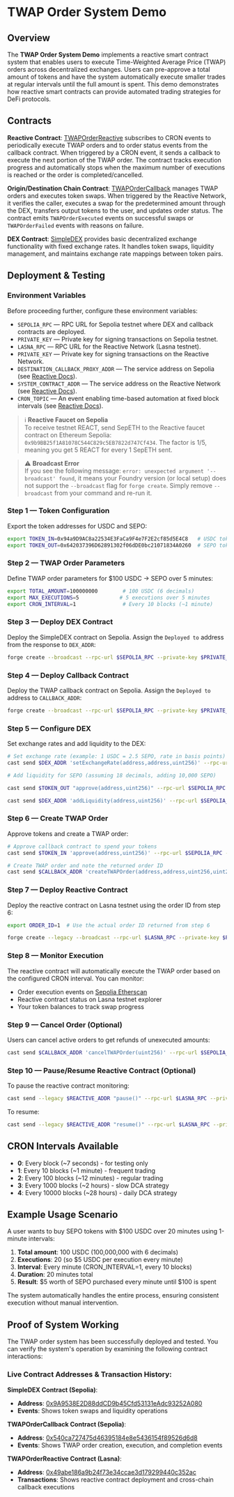 # TWAP Order System Demo

## Overview

The **TWAP Order System Demo** implements a reactive smart contract system that enables users to execute Time-Weighted Average Price (TWAP) orders across decentralized exchanges. Users can pre-approve a total amount of tokens and have the system automatically execute smaller trades at regular intervals until the full amount is spent. This demo demonstrates how reactive smart contracts can provide automated trading strategies for DeFi protocols.

## Contracts

**Reactive Contract**: [TWAPOrderReactive](./TWAPOrderReactive.sol) subscribes to CRON events to periodically execute TWAP orders and to order status events from the callback contract. When triggered by a CRON event, it sends a callback to execute the next portion of the TWAP order. The contract tracks execution progress and automatically stops when the maximum number of executions is reached or the order is completed/cancelled.

**Origin/Destination Chain Contract**: [TWAPOrderCallback](./TWAPOrderCallback.sol) manages TWAP orders and executes token swaps. When triggered by the Reactive Network, it verifies the caller, executes a swap for the predetermined amount through the DEX, transfers output tokens to the user, and updates order status. The contract emits `TWAPOrderExecuted` events on successful swaps or `TWAPOrderFailed` events with reasons on failure.

**DEX Contract**: [SimpleDEX](./SimpleDEX.sol) provides basic decentralized exchange functionality with fixed exchange rates. It handles token swaps, liquidity management, and maintains exchange rate mappings between token pairs.



## Deployment & Testing

### Environment Variables

Before proceeding further, configure these environment variables:

* `SEPOLIA_RPC` — RPC URL for Sepolia testnet where DEX and callback contracts are deployed.
* `PRIVATE_KEY` — Private key for signing transactions on Sepolia testnet.
* `LASNA_RPC` — RPC URL for the Reactive Network (Lasna testnet).
* `PRIVATE_KEY` — Private key for signing transactions on the Reactive Network.
* `DESTINATION_CALLBACK_PROXY_ADDR` — The service address on Sepolia (see [Reactive Docs](https://dev.reactive.network/origins-and-destinations#callback-proxy-address)).
* `SYSTEM_CONTRACT_ADDR` — The service address on the Reactive Network (see [Reactive Docs](https://dev.reactive.network/reactive-mainnet#overview)).
* `CRON_TOPIC` — An event enabling time-based automation at fixed block intervals (see [Reactive Docs](https://dev.reactive.network/reactive-library#cron-functionality)).

> ℹ️ **Reactive Faucet on Sepolia**  
> To receive testnet REACT, send SepETH to the Reactive faucet contract on Ethereum Sepolia: `0x9b9BB25f1A81078C544C829c5EB7822d747Cf434`. The factor is 1/5, meaning you get 5 REACT for every 1 SepETH sent.

> ⚠️ **Broadcast Error**  
> If you see the following message: `error: unexpected argument '--broadcast' found`, it means your Foundry version (or local setup) does not support the `--broadcast` flag for `forge create`. Simply remove `--broadcast` from your command and re-run it.

### Step 1 — Token Configuration

Export the token addresses for USDC and SEPO:

```bash
export TOKEN_IN=0x94a9D9AC8a22534E3FaCa9F4e7F2E2cf85d5E4C8   # USDC token address
export TOKEN_OUT=0x642037396D62891302f06dDE0bc21071834A0260  # SEPO token address
```

### Step 2 — TWAP Order Parameters

Define TWAP order parameters for $100 USDC → SEPO over 5 minutes:

```bash
export TOTAL_AMOUNT=100000000        # 100 USDC (6 decimals)
export MAX_EXECUTIONS=5             # 5 executions over 5 minutes
export CRON_INTERVAL=1               # Every 10 blocks (~1 minute)
```

### Step 3 — Deploy DEX Contract

Deploy the SimpleDEX contract on Sepolia. Assign the `Deployed to` address from the response to `DEX_ADDR`:

```bash
forge create --broadcast --rpc-url $SEPOLIA_RPC --private-key $PRIVATE_KEY SimpleDEX.sol:SimpleDEX
```

### Step 4 — Deploy Callback Contract

Deploy the TWAP callback contract on Sepolia. Assign the `Deployed to` address to `CALLBACK_ADDR`:

```bash
forge create --broadcast --rpc-url $SEPOLIA_RPC --private-key $PRIVATE_KEY TWAPOrderCallback.sol:TWAPOrderCallback --constructor-args $SEPOLIA_PROXY $DEX_ADDR
```

### Step 5 — Configure DEX

Set exchange rates and add liquidity to the DEX:

```bash
# Set exchange rate (example: 1 USDC = 2.5 SEPO, rate in basis points)
cast send $DEX_ADDR 'setExchangeRate(address,address,uint256)' --rpc-url $SEPOLIA_RPC --private-key $PRIVATE_KEY $TOKEN_IN $TOKEN_OUT 250000000000000000

# Add liquidity for SEPO (assuming 18 decimals, adding 10,000 SEPO)

cast send $TOKEN_OUT "approve(address,uint256)" --rpc-url $SEPOLIA_RPC --private-key $PRIVATE_KEY $DEX_ADDR 10000000000000000000000

cast send $DEX_ADDR 'addLiquidity(address,uint256)' --rpc-url $SEPOLIA_RPC --private-key $PRIVATE_KEY $TOKEN_OUT 10000000000000000000000
```

### Step 6 — Create TWAP Order

Approve tokens and create a TWAP order:

```bash
# Approve callback contract to spend your tokens
cast send $TOKEN_IN 'approve(address,uint256)' --rpc-url $SEPOLIA_RPC --private-key $PRIVATE_KEY $CALLBACK_ADDR $TOTAL_AMOUNT

# Create TWAP order and note the returned order ID
cast send $CALLBACK_ADDR 'createTWAPOrder(address,address,uint256,uint256)' --rpc-url $SEPOLIA_RPC --private-key $PRIVATE_KEY $TOKEN_IN $TOKEN_OUT $TOTAL_AMOUNT $MAX_EXECUTIONS
```

### Step 7 — Deploy Reactive Contract

Deploy the reactive contract on Lasna testnet using the order ID from step 6:

```bash
export ORDER_ID=1  # Use the actual order ID returned from step 6

forge create --legacy --broadcast --rpc-url $LASNA_RPC --private-key $PRIVATE_KEY TWAPOrderReactive.sol:TWAPOrderReactive --value 1ether --constructor-args $CALLBACK_ADDR $SYSTEM_CONTRACT_ADDR $ORDER_ID $CRON_INTERVAL $MAX_EXECUTIONS
```

### Step 8 — Monitor Execution

The reactive contract will automatically execute the TWAP order based on the configured CRON interval. You can monitor:

- Order execution events on [Sepolia Etherscan](https://sepolia.etherscan.io/)
- Reactive contract status on Lasna testnet explorer
- Your token balances to track swap progress

### Step 9 — Cancel Order (Optional)

Users can cancel active orders to get refunds of unexecuted amounts:

```bash
cast send $CALLBACK_ADDR 'cancelTWAPOrder(uint256)' --rpc-url $SEPOLIA_RPC --private-key $PRIVATE_KEY $ORDER_ID
```

### Step 10 — Pause/Resume Reactive Contract (Optional)

To pause the reactive contract monitoring:

```bash
cast send --legacy $REACTIVE_ADDR "pause()" --rpc-url $LASNA_RPC --private-key $PRIVATE_KEY
```

To resume:

```bash
cast send --legacy $REACTIVE_ADDR "resume()" --rpc-url $LASNA_RPC --private-key $PRIVATE_KEY
```

## CRON Intervals Available

- **0**: Every block (~7 seconds) - for testing only
- **1**: Every 10 blocks (~1 minute) - frequent trading
- **2**: Every 100 blocks (~12 minutes) - regular trading  
- **3**: Every 1000 blocks (~2 hours) - slow DCA strategy
- **4**: Every 10000 blocks (~28 hours) - daily DCA strategy

## Example Usage Scenario

A user wants to buy SEPO tokens with $100 USDC over 20 minutes using 1-minute intervals:

1. **Total amount**: 100 USDC (100,000,000 with 6 decimals)
2. **Executions**: 20 (so $5 USDC per execution every minute)  
3. **Interval**: Every minute (CRON_INTERVAL=1, every 10 blocks)
4. **Duration**: 20 minutes total
5. **Result**: $5 worth of SEPO purchased every minute until $100 is spent

The system automatically handles the entire process, ensuring consistent execution without manual intervention.

## Proof of System Working

The TWAP order system has been successfully deployed and tested. You can verify the system's operation by examining the following contract interactions:

### Live Contract Addresses & Transaction History:

**SimpleDEX Contract (Sepolia)**:
- **Address**: [0x9A9538E2D88ddCD9b45Cfd53131eAdc93252A080](https://sepolia.etherscan.io/address/0x9A9538E2D88ddCD9b45Cfd53131eAdc93252A080#events)
- **Events**: Shows token swaps and liquidity operations

**TWAPOrderCallback Contract (Sepolia)**:
- **Address**: [0x540ca727475d46395184e8e5436154f89526d6d8](https://sepolia.etherscan.io/address/0x540ca727475d46395184e8e5436154f89526d6d8/advanced#events)
- **Events**: Shows TWAP order creation, execution, and completion events

**TWAPOrderReactive Contract (Lasna)**:
- **Address**: [0x49abe186a9b24f73e34ccae3d179299440c352ac](https://lasna.reactscan.net/address/0x49abe186a9b24f73e34ccae3d179299440c352ac/contract/0x0ab16de452e4cdd82f22968dc6abe160cda974d2?screen=transactions)
- **Transactions**: Shows reactive contract deployment and cross-chain callback executions
